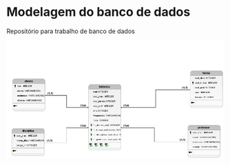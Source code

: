 # Modelagem do banco de dados 
Repositório para trabalho de banco de dados

<img src= "maneleclara.logico1.png">
